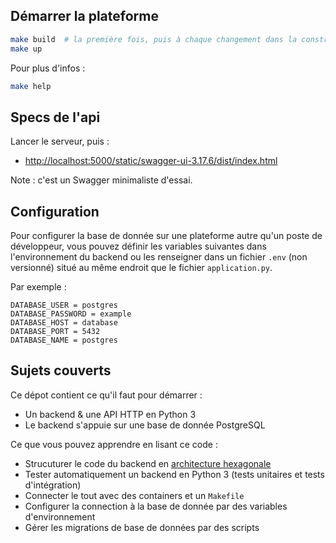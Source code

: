 
## Démarrer la plateforme

```bash
make build  # la première fois, puis à chaque changement dans la construction de l'image docker
make up
```

Pour plus d'infos :

```bash
make help
```

## Specs de l'api

Lancer le serveur, puis :

- <http://localhost:5000/static/swagger-ui-3.17.6/dist/index.html>

Note : c'est un Swagger minimaliste d'essai.

## Configuration

Pour configurer la base de donnée sur une plateforme autre qu'un poste de développeur, vous pouvez définir les variables suivantes dans l'environnement du backend ou les renseigner dans un fichier `.env` (non versionné) situé au même endroit que le fichier `application.py`.

Par exemple :

```dotenv
DATABASE_USER = postgres
DATABASE_PASSWORD = example
DATABASE_HOST = database
DATABASE_PORT = 5432
DATABASE_NAME = postgres
```

## Sujets couverts

Ce dépot contient ce qu'il faut pour démarrer :

- Un backend & une API HTTP en Python 3
- Le backend s'appuie sur une base de donnée PostgreSQL

Ce que vous pouvez apprendre en lisant ce code :

- Strucuturer le code du backend en [architecture hexagonale][archi-hexa]
- Tester automatiquement un backend en Python 3 (tests unitaires et tests d'intégration)
- Connecter le tout avec des containers et un `Makefile`
- Configurer la connection à la base de donnée par des variables d'environnement
- Gérer les migrations de base de données par des scripts

[archi-hexa]: https://blog.octo.com/architecture-hexagonale-trois-principes-et-un-exemple-dimplementation/
